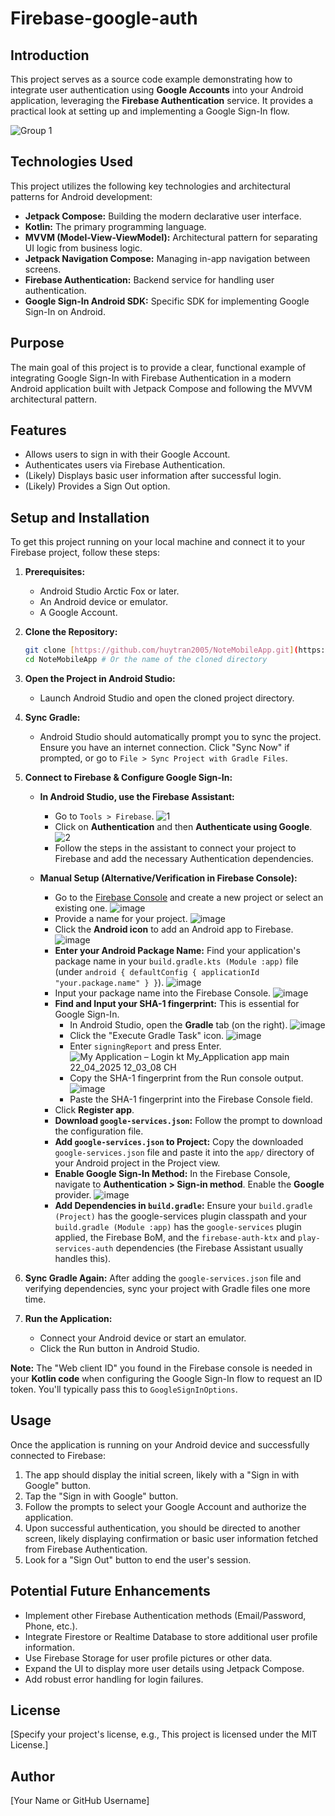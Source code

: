 # Firebase-google-auth

## Introduction

This project serves as a source code example demonstrating how to integrate user authentication using **Google Accounts** into your Android application, leveraging the **Firebase Authentication** service. It provides a practical look at setting up and implementing a Google Sign-In flow.

![Group 1](https://github.com/user-attachments/assets/de65ba1f-def5-404c-8a10-d21552e1bc30)

## Technologies Used

This project utilizes the following key technologies and architectural patterns for Android development:

* **Jetpack Compose:** Building the modern declarative user interface.
* **Kotlin:** The primary programming language.
* **MVVM (Model-View-ViewModel):** Architectural pattern for separating UI logic from business logic.
* **Jetpack Navigation Compose:** Managing in-app navigation between screens.
* **Firebase Authentication:** Backend service for handling user authentication.
* **Google Sign-In Android SDK:** Specific SDK for implementing Google Sign-In on Android.


## Purpose

The main goal of this project is to provide a clear, functional example of integrating Google Sign-In with Firebase Authentication in a modern Android application built with Jetpack Compose and following the MVVM architectural pattern.

## Features

* Allows users to sign in with their Google Account.
* Authenticates users via Firebase Authentication.
* (Likely) Displays basic user information after successful login.
* (Likely) Provides a Sign Out option.

## Setup and Installation

To get this project running on your local machine and connect it to your Firebase project, follow these steps:

1.  **Prerequisites:**
    * Android Studio Arctic Fox or later.
    * An Android device or emulator.
    * A Google Account.

2.  **Clone the Repository:**
    ```bash
    git clone [https://github.com/huytran2005/NoteMobileApp.git](https://github.com/huytran2005/NoteMobileApp.git)
    cd NoteMobileApp # Or the name of the cloned directory
    ```

3.  **Open the Project in Android Studio:**
    * Launch Android Studio and open the cloned project directory.

4.  **Sync Gradle:**
    * Android Studio should automatically prompt you to sync the project. Ensure you have an internet connection. Click "Sync Now" if prompted, or go to `File > Sync Project with Gradle Files`.

5.  **Connect to Firebase & Configure Google Sign-In:**

    * **In Android Studio, use the Firebase Assistant:**
        * Go to `Tools > Firebase`.
        ![1](https://github.com/user-attachments/assets/5ea00190-0893-4aa5-b631-3b49fba82b61)
        * Click on **Authentication** and then **Authenticate using Google**.
        ![2](https://github.com/user-attachments/assets/325fea18-aedf-4fed-aead-43a89f3893c2)
        * Follow the steps in the assistant to connect your project to Firebase and add the necessary Authentication dependencies.

    * **Manual Setup (Alternative/Verification in Firebase Console):**
        * Go to the [Firebase Console](https://console.firebase.google.com/) and create a new project or select an existing one.
        ![image](https://github.com/user-attachments/assets/8488367b-ed8b-4a84-b164-b5d24de5b3ce)
        * Provide a name for your project.
        ![image](https://github.com/user-attachments/assets/de0cf588-d830-41db-bdee-1c8abefcb3ca)
        * Click the **Android icon** to add an Android app to Firebase.
        ![image](https://github.com/user-attachments/assets/5d71d683-e8f5-4370-82ab-9c42f3cc315c)
        * **Enter your Android Package Name:** Find your application's package name in your `build.gradle.kts (Module :app)` file (under `android { defaultConfig { applicationId "your.package.name" } }`).
        ![image](https://github.com/user-attachments/assets/7c122662-be20-4130-ae04-1ba88c83b72e)
        * Input your package name into the Firebase Console.
        ![image](https://github.com/user-attachments/assets/9decfe0a-b073-4a04-b091-fa6a050241c4)
        * **Find and Input your SHA-1 fingerprint:** This is essential for Google Sign-In.
            * In Android Studio, open the **Gradle** tab (on the right).
            ![image](https://github.com/user-attachments/assets/3f29e523-d9e8-4289-ba1e-2140e376bd35)
            * Click the "Execute Gradle Task" icon.
            ![image](https://github.com/user-attachments/assets/0e7d9bba-112e-4d3d-b965-1f908649983f)
            * Enter `signingReport` and press Enter.
            ![My Application – Login kt My_Application app main 22_04_2025 12_03_08 CH](https://github.com/user-attachments/assets/e39727d8-f9f0-4279-a5f7-05b2e9d455b1)
            * Copy the SHA-1 fingerprint from the Run console output.
            ![image](https://github.com/user-attachments/assets/77af4e90-cce1-4453-b1c8-a6ac205e253e)
            * Paste the SHA-1 fingerprint into the Firebase Console field.
        * Click **Register app**.
        * **Download `google-services.json`:** Follow the prompt to download the configuration file.
        * **Add `google-services.json` to Project:** Copy the downloaded `google-services.json` file and paste it into the `app/` directory of your Android project in the Project view.
        * **Enable Google Sign-In Method:** In the Firebase Console, navigate to **Authentication > Sign-in method**. Enable the **Google** provider.
        ![image](https://github.com/user-attachments/assets/f3da80c8-4e00-4231-aabb-1fb8496e69a2)
        * **Add Dependencies in `build.gradle`:** Ensure your `build.gradle (Project)` has the google-services plugin classpath and your `build.gradle (Module :app)` has the `google-services` plugin applied, the Firebase BoM, and the `firebase-auth-ktx` and `play-services-auth` dependencies (the Firebase Assistant usually handles this).

6.  **Sync Gradle Again:** After adding the `google-services.json` file and verifying dependencies, sync your project with Gradle files one more time.

7.  **Run the Application:**
    * Connect your Android device or start an emulator.
    * Click the Run button in Android Studio.

**Note:** The "Web client ID" you found in the Firebase console is needed in your **Kotlin code** when configuring the Google Sign-In flow to request an ID token. You'll typically pass this to `GoogleSignInOptions`.

## Usage

Once the application is running on your Android device and successfully connected to Firebase:

1.  The app should display the initial screen, likely with a "Sign in with Google" button.
2.  Tap the "Sign in with Google" button.
3.  Follow the prompts to select your Google Account and authorize the application.
4.  Upon successful authentication, you should be directed to another screen, likely displaying confirmation or basic user information fetched from Firebase Authentication.
5.  Look for a "Sign Out" button to end the user's session.

## Potential Future Enhancements

* Implement other Firebase Authentication methods (Email/Password, Phone, etc.).
* Integrate Firestore or Realtime Database to store additional user profile information.
* Use Firebase Storage for user profile pictures or other data.
* Expand the UI to display more user details using Jetpack Compose.
* Add robust error handling for login failures.

## License

[Specify your project's license, e.g., This project is licensed under the MIT License.]

## Author

[Your Name or GitHub Username]

